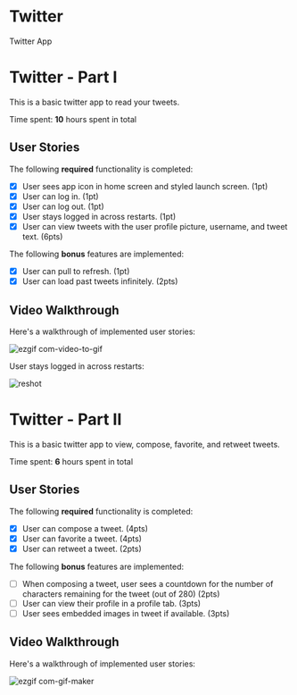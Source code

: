 # Twitter
 Twitter App

# Twitter - Part I

This is a basic twitter app to read your tweets.

Time spent: **10** hours spent in total

## User Stories

The following **required** functionality is completed:

- [X] User sees app icon in home screen and styled launch screen. (1pt)
- [X] User can log in. (1pt)
- [X] User can log out. (1pt)
- [X] User stays logged in across restarts. (1pt)
- [X] User can view tweets with the user profile picture, username, and tweet text. (6pts)

The following **bonus** features are implemented:

- [X] User can pull to refresh. (1pt)
- [X] User can load past tweets infinitely. (2pts)

## Video Walkthrough

Here's a walkthrough of implemented user stories:


![ezgif com-video-to-gif](https://user-images.githubusercontent.com/88856401/134982814-c50b57ef-b93b-4a63-a22e-788ea212ccb9.gif)


User stays logged in across restarts:

![reshot](https://user-images.githubusercontent.com/88856401/135547679-7734a0f0-cc49-4003-840f-eb3cfbc55dab.gif)


# Twitter - Part II

This is a basic twitter app to view, compose, favorite, and retweet tweets.

Time spent: **6** hours spent in total

## User Stories

The following **required** functionality is completed:

- [X] User can compose a tweet. (4pts)
- [X] User can favorite a tweet. (4pts)
- [X] User can retweet a tweet. (2pts)

The following **bonus** features are implemented:

- [ ] When composing a tweet, user sees a countdown for the number of characters remaining for the tweet (out of 280) (2pts)
- [ ] User can view their profile in a profile tab. (3pts)
- [ ] User sees embedded images in tweet if available. (3pts)

## Video Walkthrough

Here's a walkthrough of implemented user stories:



![ezgif com-gif-maker](https://user-images.githubusercontent.com/88856401/135940166-cc80cd22-b782-413a-8cdd-4ef9ee6e4cd4.gif)

